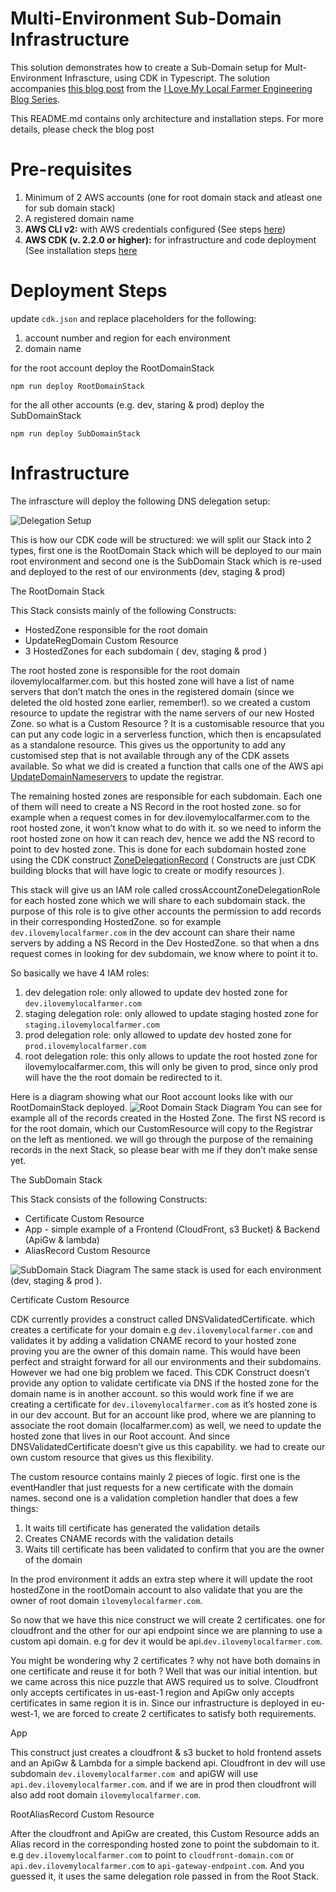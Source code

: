 # Multi-Environment Sub-Domain Infrastructure

This solution demonstrates how to create a Sub-Domain setup for Mult-Environment Infrascture, using CDK in Typescript. The solution accompanies [this blog post](https://medium.com/i-love-my-local-farmer-engineering-blog/dns-multi-account-management-using-cdk-6394ef295eee) from the [I Love My Local Farmer Engineering Blog Series](https://medium.com/i-love-my-local-farmer-engineering-blog).

This README.md contains only architecture and installation steps. For more details, please check the blog post

# Pre-requisites

1. Minimum of 2 AWS accounts (one for root domain stack and atleast one for sub domain stack)
1. A registered domain name
1. **AWS CLI v2:** with AWS credentials configured (See steps [here](https://docs.aws.amazon.com/cdk/latest/guide/getting_started.html#getting_started_prerequisites))
1. **AWS CDK (v. 2.2.0 or higher):** for infrastructure and code deployment (See installation steps [here](https://docs.aws.amazon.com/cdk/latest/guide/getting_started.html#getting_started_install)

# Deployment Steps

update `cdk.json` and replace placeholders for the following:

1. account number and region for each environment
1. domain name

for the root account deploy the RootDomainStack

```
npm run deploy RootDomainStack
```

for the all other accounts (e.g. dev, staring & prod) deploy the SubDomainStack

```
npm run deploy SubDomainStack
```

# Infrastructure

The infrascture will deploy the following DNS delegation setup:

![Delegation Setup](doc/delegation.png)

This is how our CDK code will be structured: we will split our Stack into 2 types, first one is the RootDomain Stack which will be deployed to our main root environment and second one is the SubDomain Stack which is re-used and deployed to the rest of our environments (dev, staging & prod)

The RootDomain Stack

This Stack consists mainly of the following Constructs:

* HostedZone responsible for the root domain
* UpdateRegDomain Custom Resource
* 3 HostedZones for each subdomain ( dev, staging & prod )

The root hosted zone is responsible for the root domain ilovemylocalfarmer.com. but this hosted zone will have a list of name servers that don’t match the ones in the registered domain (since we deleted the old hosted zone earlier, remember!). so we created a custom resource to update the registrar with the name servers of our new Hosted Zone.  so what is a Custom Resource ? It is a customisable resource that you can put any code logic in a serverless function, which then is encapsulated as a standalone resource. This gives us the opportunity to add any customised step that is not available through any of the CDK assets available. So what we did is created a function that calls one of the AWS api [UpdateDomainNameservers](https://docs.aws.amazon.com/Route53/latest/APIReference/API_domains_UpdateDomainNameservers.html) to update the registrar.

The remaining hosted zones are responsible for each subdomain. Each one of them will need to create a NS Record in the root hosted zone. so for example when a request comes in for dev.ilovemylocalfarmer.com to the root hosted zone, it won’t know what to do with it. so we need to inform the root hosted zone on how it can reach dev, hence we add the NS record to point to dev hosted zone. This is done for each subdomain hosted zone using the CDK construct [ZoneDelegationRecord](https://docs.aws.amazon.com/cdk/api/v2/docs/aws-cdk-lib.aws_route53.ZoneDelegationRecord.html) ( Constructs are just CDK building blocks that will have logic to create or modify resources ).

This stack will give us an IAM role called crossAccountZoneDelegationRole for each hosted zone which we will share to each subdomain stack. the purpose of this role is to give other accounts the permission to add records in their corresponding HostedZone. so for example `dev.ilovemylocalfarmer.com` in the dev account can share their name servers by adding a NS Record in the Dev HostedZone. so that when a dns request comes in looking for dev subdomain, we know where to point it to.

So basically we have 4 IAM roles:

1. dev delegation role: only allowed to update dev hosted zone for `dev.ilovemylocalfarmer.com`
2. staging delegation role: only allowed to update staging hosted zone for `staging.ilovemylocalfarmer.com`
3. prod delegation role: only allowed to update dev hosted zone for `prod.ilovemylocalfarmer.com`
4. root delegation role: this only allows to update the root hosted zone for ilovemylocalfarmer.com, this will only be given to prod, since only prod will have the the root domain be redirected to it.

Here is a diagram showing what our Root account looks like with our RootDomainStack deployed.
![Root Domain Stack Diagram](doc/rootDomainStack.png)
You can see for example all of the records created in the Hosted Zone. The first NS record is for the root domain, which our CustomResource will copy to the Registrar on the left as mentioned. we will go through the purpose of the remaining records in the next Stack, so please bear with me if they don’t make sense yet.

The SubDomain Stack

This Stack consists of the following Constructs:

* Certificate Custom Resource
* App - simple example of a Frontend (CloudFront, s3 Bucket) & Backend (ApiGw & lambda)
* AliasRecord Custom Resource


![SubDomain Stack Diagram](doc/subDomainStack.png)
The same stack is used for each environment (dev, staging & prod ).

Certificate Custom Resource

CDK currently provides a construct called DNSValidatedCertificate. which creates a certificate for your domain e.g `dev.ilovemylocalfarmer.com` and validates it by adding a validation CNAME record to your hosted zone proving you are the owner of this domain name. This would have been perfect and straight forward for all our environments and their subdomains. However we had one big problem we faced. This CDK Construct doesn’t provide any option to validate certificate via DNS if the hosted zone for the domain name is in another account. so this would work fine if we are creating a certificate for `dev.ilovemylocalfarmer.com` as it’s hosted zone is in our dev account. But for an account like prod, where we are planning to associate the root domain (localfarmer.com) as well, we need to update the hosted zone that lives in our Root account. And since DNSValidatedCertificate doesn’t give us this capability. we had to create our own custom resource that gives us this flexibility.

The custom resource contains mainly 2 pieces of logic. first one is the eventHandler that just requests for a new certificate with the domain names. second one is a validation completion handler that does a few things:

1. It waits till certificate has generated the validation details
2. Creates CNAME records with the validation details
3. Waits till certificate has been validated to confirm that you are the owner of the domain

In the prod environment it adds an extra step where it will update the root hostedZone in the rootDomain account to also validate that you are the owner of root domain `ilovemylocalfarmer.com`.

So now that we have this nice construct we will create 2 certificates. one for cloudfront and the other for our api endpoint since we are planning to use a custom api domain. e.g for dev it would be api.`dev.ilovemylocalfarmer.com`.

You might be wondering why 2 certificates ? why not have both domains in one certificate and reuse it for both ? Well that was our initial intention. but we came across this nice puzzle that AWS required us to solve. Cloudfront only accepts certificates in us-east-1 region and ApiGw only accepts certificates in same region it is in. Since our infrastructure is deployed in eu-west-1, we are forced to create 2 certificates to satisfy both requirements.

App

This construct just creates a cloudfront & s3 bucket to hold frontend assets and an ApiGw & Lambda for a simple backend api. Cloudfront in dev will use subdomain `dev.ilovemylocalfarmer.com `and apiGW will use `api.dev.ilovemylocalfarmer.com`. and if we are in prod then cloudfront will also add root domain `ilovemylocalfarmer.com`.

RootAliasRecord Custom Resource

After the cloudfront and ApiGw are created, this Custom Resource adds an Alias record in the corresponding hosted zone to point the subdomain to it. e.g `dev.ilovemylocalfarmer.com` to point to `cloudfront-domain.com` or `api.dev.ilovemylocalfarmer.com` to `api-gateway-endpoint.com`. And you guessed it, it uses the same delegation role passed in from the Root Stack.
